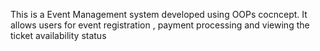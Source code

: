 This is  a Event Management system developed using OOPs cocncept. It allows users for event registration , payment processing and viewing the ticket availability status
